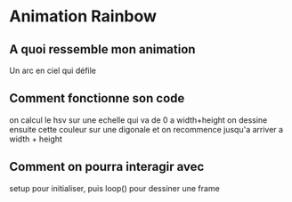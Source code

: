 # Animation Rainbow

## A quoi ressemble mon animation
Un arc en ciel qui défile

## Comment fonctionne son code
on calcul le hsv sur une echelle qui va de 0 a width+height
on dessine ensuite cette couleur sur une digonale
et on recommence jusqu'a arriver a width + height

## Comment on pourra interagir avec
setup pour initialiser, puis loop() pour dessiner une frame
